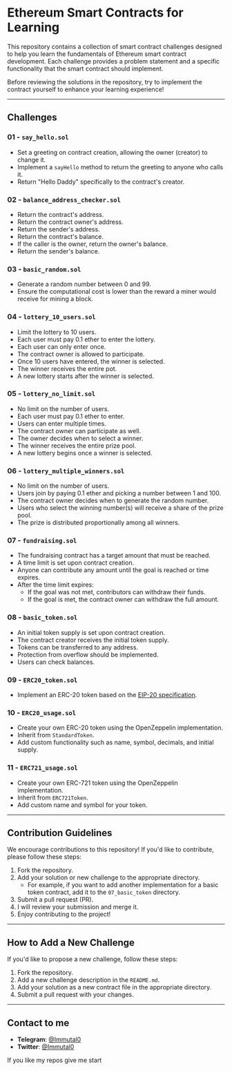 # Ethereum Smart Contracts for Learning

This repository contains a collection of smart contract challenges designed to help you learn the fundamentals of Ethereum smart contract development. Each challenge provides a problem statement and a specific functionality that the smart contract should implement.

Before reviewing the solutions in the repository, try to implement the contract yourself to enhance your learning experience!

---

## Challenges

### 01 - `say_hello.sol`
- Set a greeting on contract creation, allowing the owner (creator) to change it.
- Implement a `sayHello` method to return the greeting to anyone who calls it.
- Return "Hello Daddy" specifically to the contract's creator.

### 02 - `balance_address_checker.sol`
- Return the contract's address.
- Return the contract owner's address.
- Return the sender's address.
- Return the contract's balance.
- If the caller is the owner, return the owner's balance.
- Return the sender's balance.

### 03 - `basic_random.sol`
- Generate a random number between 0 and 99.
- Ensure the computational cost is lower than the reward a miner would receive for mining a block.

### 04 - `lottery_10_users.sol`
- Limit the lottery to 10 users.
- Each user must pay 0.1 ether to enter the lottery.
- Each user can only enter once.
- The contract owner is allowed to participate.
- Once 10 users have entered, the winner is selected.
- The winner receives the entire pot.
- A new lottery starts after the winner is selected.

### 05 - `lottery_no_limit.sol`
- No limit on the number of users.
- Each user must pay 0.1 ether to enter.
- Users can enter multiple times.
- The contract owner can participate as well.
- The owner decides when to select a winner.
- The winner receives the entire prize pool.
- A new lottery begins once a winner is selected.

### 06 - `lottery_multiple_winners.sol`
- No limit on the number of users.
- Users join by paying 0.1 ether and picking a number between 1 and 100.
- The contract owner decides when to generate the random number.
- Users who select the winning number(s) will receive a share of the prize pool.
- The prize is distributed proportionally among all winners.

### 07 - `fundraising.sol`
- The fundraising contract has a target amount that must be reached.
- A time limit is set upon contract creation.
- Anyone can contribute any amount until the goal is reached or time expires.
- After the time limit expires:
  - If the goal was not met, contributors can withdraw their funds.
  - If the goal is met, the contract owner can withdraw the full amount.

### 08 - `basic_token.sol`
- An initial token supply is set upon contract creation.
- The contract creator receives the initial token supply.
- Tokens can be transferred to any address.
- Protection from overflow should be implemented.
- Users can check balances.

### 09 - `ERC20_token.sol`
- Implement an ERC-20 token based on the [EIP-20 specification](https://github.com/ethereum/EIPs/blob/master/EIPS/eip-20.md).

### 10 - `ERC20_usage.sol`
- Create your own ERC-20 token using the OpenZeppelin implementation.
- Inherit from `StandardToken`.
- Add custom functionality such as name, symbol, decimals, and initial supply.

### 11 - `ERC721_usage.sol`
- Create your own ERC-721 token using the OpenZeppelin implementation.
- Inherit from `ERC721Token`.
- Add custom name and symbol for your token.

---

## Contribution Guidelines

We encourage contributions to this repository! If you'd like to contribute, please follow these steps:

1. Fork the repository.
2. Add your solution or new challenge to the appropriate directory.
   - For example, if you want to add another implementation for a basic token contract, add it to the `07_basic_token` directory.
3. Submit a pull request (PR).
4. I will review your submission and merge it.
5. Enjoy contributing to the project!

---

## How to Add a New Challenge

If you'd like to propose a new challenge, follow these steps:

1. Fork the repository.
2. Add a new challenge description in the `README.md`.
3. Add your solution as a new contract file in the appropriate directory.
4. Submit a pull request with your changes.

---

## Contact to me
- **Telegram**: [@Immutal0](https://t.me/Immutal0)
- **Twitter**: [@Immutal0](https://x.com/Immutal0)

If you like my repos give me start